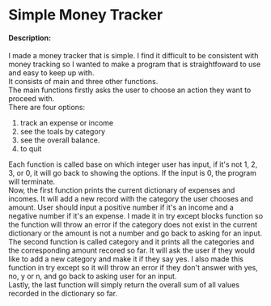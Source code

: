  # Simple Money Tracker
 #### Description:
I made a money tracker that is simple. I find it difficult to be consistent with money tracking so I wanted to make a program that is straightfoward to use and easy to keep up with. \
It consists of main and three other functions. \
The main functions firstly asks the user to choose an action they want to proceed with. \
There are four options:
1. track an expense or income
2. see the toals by category
3. see the overall balance. 
0. to quit

Each function is called base on which integer user has input, if it's not 1, 2, 3, or 0, it will go back to showing the options. If the input is 0, the program will terminate. \
Now, the first function prints the current dictionary of expenses and incomes. It will add a new record with the category the user chooses and amount. User should input a positive number if it's an income and a negative number if it's an expense.
I made it in try except blocks function so the function will throw an error if the category does not exist in the current dictionary or the amount is not a number and go back to asking for an input. \
The second function is called category and it prints all the categories and the corresponding amount recored so far. It will ask the user if they would like to add a new category and make it if they say yes. I also made this function in try except so it will throw an error if they don't answer with yes, no, y or n, and go back to asking user for an input. \
Lastly, the last function will simply return the overall sum of all values recorded in the dictionary so far. 
